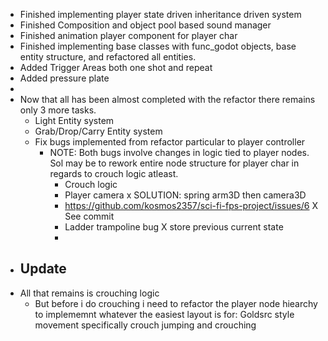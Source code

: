 - Finished implementing player state driven inheritance driven system
- Finished Composition and object pool based sound manager
- Finished animation player component for player char
- Finished implementing base classes with func_godot objects, base entity structure, and refactored all entities.
- Added Trigger Areas both one shot and repeat
- Added pressure plate
-
- Now that all has been almost completed with the refactor there remains only 3 more tasks.
	- Light Entity system
	- Grab/Drop/Carry Entity system
	- Fix bugs implemented from refactor particular to player controller
		- NOTE: Both bugs involve changes in logic tied to player nodes. Sol may be to rework entire node structure for player char in regards to crouch logic atleast.
			- Crouch logic
			- Player camera x SOLUTION: spring arm3D then camera3D
			- https://github.com/kosmos2357/sci-fi-fps-project/issues/6 X See commit
			- Ladder trampoline bug X store previous current state
			-
- ## Update
- All that remains is crouching logic
	- But before i do crouching i need to refactor the player node hiearchy to implememnt whatever the easiest layout is for: Goldsrc style movement specifically crouch jumping and crouching